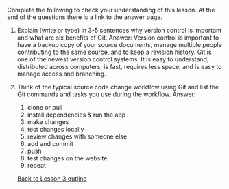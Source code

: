 Complete the following to check your understanding of this lesson. At the end of the questions there is a link to the answer page.

1. Explain (write or type) in 3-5 sentences why version control is important and what are six benefits of Git.
   Answer:
   Version control is important to have a backup copy of your source documents, manage multiple people contributing to the same source, and to keep a revision history.
   Git is one of the newest version control systems. It is easy to understand, distributed across computers, is fast, requires less space, and is easy to manage access and branching.


2. Think of the typical source code change workflow using Git and list the Git commands and tasks you use during the workflow.
   Answer:
   1. clone or pull
   2. install dependencies & run the app
   3. make changes
   4. test changes locally
   5. review changes with someone else
   6. add and commit
   7. push
   8. test changes on the website
   9. repeat

   [Back to Lesson 3 outline](https://github.com/live-and-learn/git-learning/tree/master/lesson-3 "Back to lesson 3 outline")
